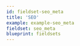 ```yaml
---
id: fieldset-seo_meta
title: 'SEO'
example: example-seo_meta
fieldset: seo_meta
blueprint: fieldsets
---
```

